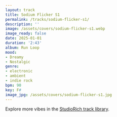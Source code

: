 ```yaml
---
layout: track
title: Sodium Flicker S1
permalink: /tracks/sodium-flicker-s1/
description: ''
image: /assets/covers/sodium-flicker-s1.webp
image_ready: false
date: 2025-01-01
duration: '2:43'
album: Run Loop
mood:
- Dreamy
- Nostalgic
genre:
- electronic
- ambient
- indie rock
bpm: 90
key: F#
image_jpg: /assets/covers/sodium-flicker-s1.jpg
---
```


Explore more vibes in the [StudioRich track library](/tracks/).
